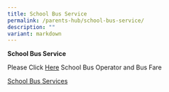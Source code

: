 ```yaml
---
title: School Bus Service
permalink: /parents-hub/school-bus-service/
description: ""
variant: markdown
---
```

**School Bus Service**

Please Click [Here](/files/Parents'%20Hub/Sch%20Canteen%20and%20Sch%20Bus%20Advert/school_bus_services.pdf)
School Bus Operator and Bus Fare

[School Bus Services](/files/Parents'%20Hub/Sch%20Canteen%20and%20Sch%20Bus%20Advert/school_bus_services.pdf)